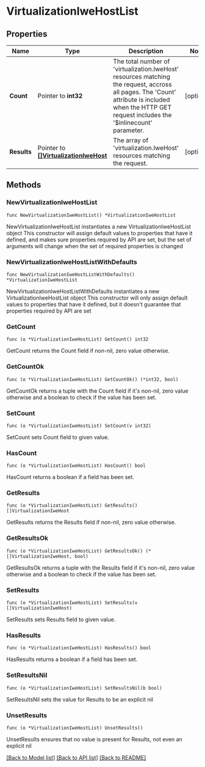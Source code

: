 # VirtualizationIweHostList

## Properties

Name | Type | Description | Notes
------------ | ------------- | ------------- | -------------
**Count** | Pointer to **int32** | The total number of &#39;virtualization.IweHost&#39; resources matching the request, accross all pages. The &#39;Count&#39; attribute is included when the HTTP GET request includes the &#39;$inlinecount&#39; parameter. | [optional] 
**Results** | Pointer to [**[]VirtualizationIweHost**](VirtualizationIweHost.md) | The array of &#39;virtualization.IweHost&#39; resources matching the request. | [optional] 

## Methods

### NewVirtualizationIweHostList

`func NewVirtualizationIweHostList() *VirtualizationIweHostList`

NewVirtualizationIweHostList instantiates a new VirtualizationIweHostList object
This constructor will assign default values to properties that have it defined,
and makes sure properties required by API are set, but the set of arguments
will change when the set of required properties is changed

### NewVirtualizationIweHostListWithDefaults

`func NewVirtualizationIweHostListWithDefaults() *VirtualizationIweHostList`

NewVirtualizationIweHostListWithDefaults instantiates a new VirtualizationIweHostList object
This constructor will only assign default values to properties that have it defined,
but it doesn't guarantee that properties required by API are set

### GetCount

`func (o *VirtualizationIweHostList) GetCount() int32`

GetCount returns the Count field if non-nil, zero value otherwise.

### GetCountOk

`func (o *VirtualizationIweHostList) GetCountOk() (*int32, bool)`

GetCountOk returns a tuple with the Count field if it's non-nil, zero value otherwise
and a boolean to check if the value has been set.

### SetCount

`func (o *VirtualizationIweHostList) SetCount(v int32)`

SetCount sets Count field to given value.

### HasCount

`func (o *VirtualizationIweHostList) HasCount() bool`

HasCount returns a boolean if a field has been set.

### GetResults

`func (o *VirtualizationIweHostList) GetResults() []VirtualizationIweHost`

GetResults returns the Results field if non-nil, zero value otherwise.

### GetResultsOk

`func (o *VirtualizationIweHostList) GetResultsOk() (*[]VirtualizationIweHost, bool)`

GetResultsOk returns a tuple with the Results field if it's non-nil, zero value otherwise
and a boolean to check if the value has been set.

### SetResults

`func (o *VirtualizationIweHostList) SetResults(v []VirtualizationIweHost)`

SetResults sets Results field to given value.

### HasResults

`func (o *VirtualizationIweHostList) HasResults() bool`

HasResults returns a boolean if a field has been set.

### SetResultsNil

`func (o *VirtualizationIweHostList) SetResultsNil(b bool)`

 SetResultsNil sets the value for Results to be an explicit nil

### UnsetResults
`func (o *VirtualizationIweHostList) UnsetResults()`

UnsetResults ensures that no value is present for Results, not even an explicit nil

[[Back to Model list]](../README.md#documentation-for-models) [[Back to API list]](../README.md#documentation-for-api-endpoints) [[Back to README]](../README.md)


